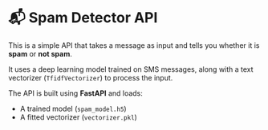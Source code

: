 # 📬 Spam Detector API

This is a simple API that takes a message as input and tells you whether it is **spam** or **not spam**.

It uses a deep learning model trained on SMS messages, along with a text vectorizer (`TfidfVectorizer`) to process the input.

The API is built using **FastAPI** and loads:
- A trained model (`spam_model.h5`)
- A fitted vectorizer (`vectorizer.pkl`)
